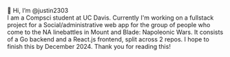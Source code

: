 👋 Hi, I’m @justin2303  
I am a Compsci student at UC Davis. Currently I'm working on a fullstack project for a Social/administrative web app for the group of people who come to the NA linebattles in Mount and Blade: Napoleonic Wars.
It consists of a Go backend and a React.js frontend, split across 2 repos.
I hope to finish this by December 2024.
Thank you for reading this!

